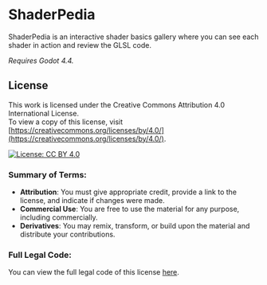 # ShaderPedia

ShaderPedia is an interactive shader basics gallery where you can see each shader in action and review the GLSL code.

*Requires Godot 4.4.*

## License

This work is licensed under the Creative Commons Attribution 4.0 International License.  
To view a copy of this license, visit [https://creativecommons.org/licenses/by/4.0/](https://creativecommons.org/licenses/by/4.0/).

[![License: CC BY 4.0](https://licensebuttons.net/l/by/4.0/88x31.png)](https://creativecommons.org/licenses/by/4.0/)

### Summary of Terms:
- **Attribution**: You must give appropriate credit, provide a link to the license, and indicate if changes were made.
- **Commercial Use**: You are free to use the material for any purpose, including commercially.
- **Derivatives**: You may remix, transform, or build upon the material and distribute your contributions.

### Full Legal Code:
You can view the full legal code of this license [here](https://creativecommons.org/licenses/by/4.0/legalcode).
